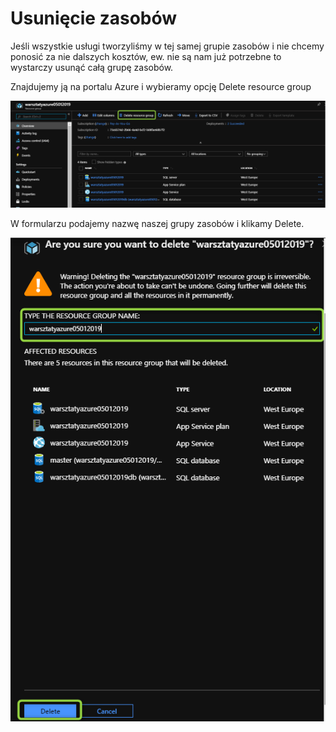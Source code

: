 # Usunięcie zasobów

Jeśli wszystkie usługi tworzyliśmy w tej samej grupie zasobów i nie chcemy ponosić za nie dalszych kosztów, ew. nie są nam już potrzebne to wystarczy usunąć całą grupę zasobów.

Znajdujemy ją na portalu Azure i wybieramy opcję Delete resource group

![](../../.gitbook/assets/image%20%2831%29.png)

W formularzu podajemy nazwę naszej grupy zasobów i klikamy Delete.

![](../../.gitbook/assets/image%20%2888%29.png)



